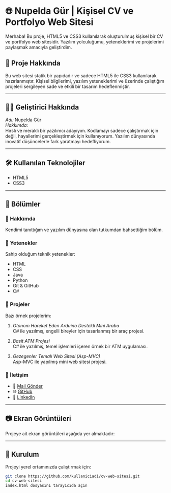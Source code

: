 # 🌐 Nupelda Gür | Kişisel CV ve Portfolyo Web Sitesi

Merhaba! Bu proje, HTML5 ve CSS3 kullanılarak oluşturulmuş kişisel bir CV ve portfolyo web sitesidir. Yazılım yolculuğumu, yeteneklerimi ve projelerimi paylaşmak amacıyla geliştirdim.

## 📌 Proje Hakkında

Bu web sitesi statik bir yapıdadır ve sadece HTML5 ile CSS3 kullanılarak hazırlanmıştır. Kişisel bilgilerimi, yazılım yeteneklerimi ve üzerinde çalıştığım projeleri sergileyen sade ve etkili bir tasarım hedeflenmiştir.

---

## 🧑‍💻 Geliştirici Hakkında

*Adı:* Nupelda Gür  
*Hakkımda:*  
Hırslı ve meraklı bir yazılımcı adayıyım. Kodlamayı sadece çalıştırmak için değil, hayallerimi gerçekleştirmek için kullanıyorum. Yazılım dünyasında inovatif düşüncelerle fark yaratmayı hedefliyorum.

---

## 🛠 Kullanılan Teknolojiler

- HTML5
- CSS3

---

## 🚀 Bölümler

### 🔹 Hakkımda
Kendimi tanıttığım ve yazılım dünyasına olan tutkumdan bahsettiğim bölüm.

### 🔹 Yetenekler
Sahip olduğum teknik yetenekler:
- HTML
- CSS
- Java
- Python
- Git & GitHub
- C#

### 🔹 Projeler
Bazı örnek projelerim:
1. *Otonom Hareket Eden Arduino Destekli Mini Araba*  
   C# ile yazılmış, engelli bireyler için tasarlanmış bir araç projesi.

2. *Basit ATM Projesi*  
   C# ile yazılmış, temel işlemleri içeren örnek bir ATM uygulaması.

3. *Gezegenler Temalı Web Sitesi (Asp-MVC)*  
   Asp-MVC ile yapılmış mini web sitesi projesi.

### 🔹 İletişim
- 📧 [Mail Gönder](mailto:nupeldagur@gmail.com)
- 🌐 [GitHub](https://github.com/nupeldagur)
- 💼 [LinkedIn](https://linkedin.com/in/nupelda-gür)

---

## 📷 Ekran Görüntüleri

Projeye ait ekran görüntüleri aşağıda yer almaktadır:

>

---

## 📂 Kurulum

Projeyi yerel ortamınızda çalıştırmak için:

```bash
git clone https://github.com/kullaniciadi/cv-web-sitesi.git
cd cv-web-sitesi
index.html dosyasını tarayıcıda açın
